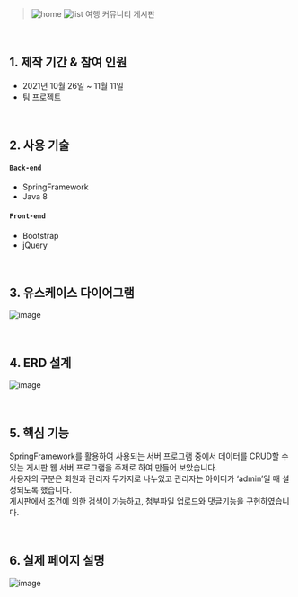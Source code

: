>![home](https://user-images.githubusercontent.com/84886987/155638517-3500074e-b3b9-48ca-b80a-bfa22afc89e1.png)
>![list](https://user-images.githubusercontent.com/84886987/155638525-a248d972-133c-4ce3-bfe2-8103feebcd9c.png)
>여행 커뮤니티 게시판    

<br>

## 1. 제작 기간 & 참여 인원
- 2021년 10월 26일 ~ 11월 11일
- 팀 프로젝트

<br>

## 2. 사용 기술
#### `Back-end`
  - SpringFramework
  - Java 8

#### `Front-end`
  - Bootstrap
  - jQuery

<br>

## 3. 유스케이스 다이어그램
![image](https://user-images.githubusercontent.com/84886987/155639679-5742c3e6-796b-4a7c-b708-79f614dbe989.png)

<br>

## 4. ERD 설계
![image](https://user-images.githubusercontent.com/84886987/155639753-54c1b526-343e-42c6-a565-1aeca8af5d7c.png)

<br>

## 5. 핵심 기능
SpringFramework를 활용하여 사용되는 서버 프로그램 중에서 데이터를 CRUD할 수 있는 게시판 웹 서버 프로그램을 주제로 하여 만들어 보았습니다.   
사용자의 구분은 회원과 관리자 두가지로 나누었고 관리자는 아이디가 ‘admin’일 때 설정되도록 했습니다.   
게시판에서 조건에 의한 검색이 가능하고, 첨부파일 업로드와 댓글기능을 구현하였습니다.   

<br>


## 6. 실제 페이지 설명
![image](https://user-images.githubusercontent.com/84886987/155640756-ecf412ed-563e-4d9e-9f40-029cbb74bd3d.png)

